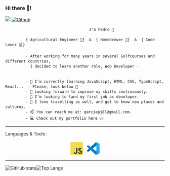 ### Hi there 👋! 
![](https://visitor-badge.laobi.icu/badge?page_id=PedroJRGarcia.PedroJRGarcia)
[![Github](https://img.shields.io/github/followers/PedroJRGarcia?label=Follow&style=social)](https://github.com/PedroJRGarcia)

                                              
                                         I'm Pedro 🌵

             { Agricultural Engineer 🌺}  &  { Homebrewer 🍺}  &  { Code Lover 💻}
  
             · After working for many years in several Golfcourses and different countries, 
               I decided to learn another role, Web Developer ·


             - 🌱 I’m currently learning JavaScript, HTML, CSS, TypeScript, React...  - Please, look below 👀 -
             - 🔭 Looking forward to improve my skills continuously.
             - 👯 I’m looking to land my first job as developer.
             - 🚀 I love travelling as well, and get to know new places and cultures.
             - 📫 You can reach me at: garciapj85@gmail.com.
             - 💻 Check out my portfolio here 👉 
             
  <hr color="whitesmoke">  
  Languages & Tools :          
  <p align="center">
  <img src="https://raw.githubusercontent.com/github/explore/80688e429a7d4ef2fca1e82350fe8e3517d3494d/topics/javascript/javascript.png" alt="Javascript"     height="40" style="vertical-align:top; margin:4px">
  <img src="https://raw.githubusercontent.com/github/explore/80688e429a7d4ef2fca1e82350fe8e3517d3494d/topics/visual-studio-code/visual-studio-code.png"       alt="VS Code" height="40" style="vertical-align:top; margin:4px">
  </p>
  <hr color="whitesmoke">  
  <p align="center">
  
  ![GitHub stats](https://github-readme-stats.vercel.app/api?username=PedroJRGarcia&show_icons=true&theme=tokyonight)![Top Langs](https://github-readme-stats.vercel.app/api/top-langs/?username=PedroJRGarcia&theme=tokyonight)
  
  </p>
